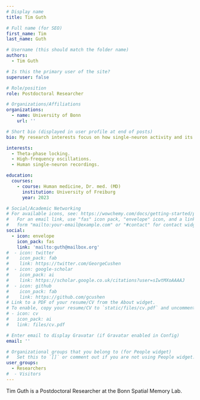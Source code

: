 ```yaml
---
# Display name
title: Tim Guth

# Full name (for SEO)
first_name: Tim
last_name: Guth

# Username (this should match the folder name)
authors:
  - Tim Guth

# Is this the primary user of the site?
superuser: false

# Role/position
role: Postdoctoral Researcher

# Organizations/Affiliations
organizations:
  - name: University of Bonn
    url: ''

# Short bio (displayed in user profile at end of posts)
bio: My research interests focus on how single-neuron activity and its relationship to local field potentials supports human spatial memory.

interests:
  - Theta-phase locking.
  - High-frequency oscillations.
  - Human single-neuron recordings.

education:
  courses:
    - course: Human medicine, Dr. med. (MD)
      institution: University of Freiburg
      year: 2023

# Social/Academic Networking
# For available icons, see: https://wowchemy.com/docs/getting-started/page-builder/#icons
#   For an email link, use "fas" icon pack, "envelope" icon, and a link in the
#   form "mailto:your-email@example.com" or "#contact" for contact widget.
social:
  - icon: envelope
    icon_pack: fas
    link: 'mailto:guth@mailbox.org'
#  - icon: twitter
#    icon_pack: fab
#    link: https://twitter.com/GeorgeCushen
#  - icon: google-scholar
#    icon_pack: ai
#    link: https://scholar.google.co.uk/citations?user=sIwtMXoAAAAJ
#  - icon: github
#    icon_pack: fab
#    link: https://github.com/gcushen
# Link to a PDF of your resume/CV from the About widget.
# To enable, copy your resume/CV to `static/files/cv.pdf` and uncomment the lines below.
# - icon: cv
#   icon_pack: ai
#   link: files/cv.pdf

# Enter email to display Gravatar (if Gravatar enabled in Config)
email: ''

# Organizational groups that you belong to (for People widget)
#   Set this to `[]` or comment out if you are not using People widget.
user_groups:
  - Researchers
#  - Visitors
---
```


Tim Guth is a Postdoctoral Researcher at the Bonn Spatial Memory Lab.
